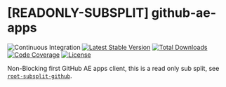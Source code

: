 # [READONLY-SUBSPLIT] github-ae-apps


![Continuous Integration](https://github.com/php-api-clients/github-ae-apps/workflows/Continuous%20Integration/badge.svg)
[![Latest Stable Version](https://poser.pugx.org/api-clients/github-ae-apps/v/stable.png)](https://packagist.org/packages/api-clients/github-ae-apps)
[![Total Downloads](https://poser.pugx.org/api-clients/github-ae-apps/downloads.png)](https://packagist.org/packages/api-clients/github-ae-apps)
[![Code Coverage](https://scrutinizer-ci.com/g/php-api-clients/github-ae-apps/badges/coverage.png?b==)](https://scrutinizer-ci.com/g/php-api-clients/github-ae-apps/?branch=)
[![License](https://poser.pugx.org/api-clients/github-ae-apps/license.png)](https://packagist.org/packages/api-clients/github-ae-apps)

Non-Blocking first GitHub AE apps client, this is a read only sub split, see [`root-subsplit-github`](https://github.com/php-api-clients/root-subsplit-github).
